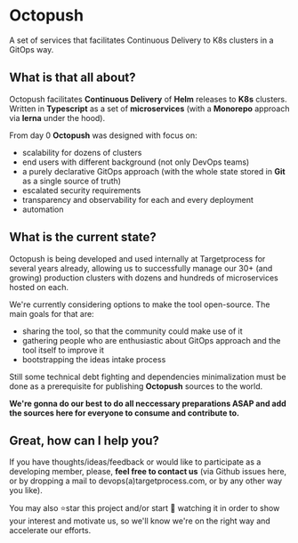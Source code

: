 # Octopush
A set of services that facilitates Continuous Delivery to K8s clusters in a GitOps way.

## What is that all about?
Octopush facilitates **Continuous Delivery** of **Helm** releases to **K8s** clusters.
Written in **Typescript** as a set of **microservices** (with a **Monorepo** approach via **lerna** under the hood).

From day 0 **Octopush** was designed with focus on:
* scalability for dozens of clusters
* end users with different background (not only DevOps teams)
* a purely declarative GitOps approach (with the whole state stored in **Git** as a single source of truth)
* escalated security requirements
* transparency and observability for each and every deployment
* automation

## What is the current state?
Octopush is being developed and used internally at Targetprocess for several years already,
allowing us to successfully manage our 30+ (and growing) production clusters with dozens and hundreds of microservices hosted on each.

We're currently considering options to make the tool open-source.
The main goals for that are:
* sharing the tool, so that the community could make use of it
* gathering people who are enthusiastic about GitOps approach and the tool itself to improve it
* bootstrapping the ideas intake process

Still some technical debt fighting and dependencies minimalization must be done as a prerequisite for publishing **Octopush** sources to the world.

**We're gonna do our best to do all neccessary preparations ASAP and add the sources here for everyone to consume and contribute to.**

## Great, how can I help you?
If you have thoughts/ideas/feedback or would like to participate as a developing member, please, **feel free to contact us** (via Github issues here, or by dropping a mail to devops(a)targetprocess.com, or by any other way you like).

You may also ⭐star this project and/or start 👀 watching it in order to show your interest and motivate us, so we'll know we're on the right way and accelerate our efforts.
